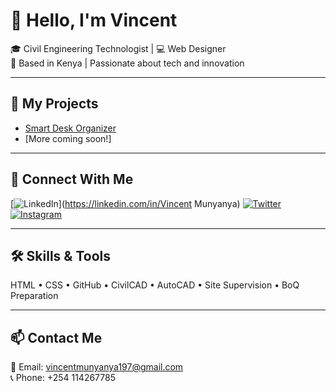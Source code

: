 # 👋 Hello, I'm Vincent

🎓 Civil Engineering Technologist | 💻 Web Designer  
📍 Based in Kenya | Passionate about tech and innovation

---

## 🚀 My Projects
- [Smart Desk Organizer](https://vinycodepro.github.io/index.html/)  
- [More coming soon!]

---

## 🔗 Connect With Me

[![LinkedIn](https://img.shields.io/badge/LinkedIn-blue?style=for-the-badge&logo=linkedin)](https://linkedin.com/in/Vincent Munyanya)
[![Twitter](https://img.shields.io/badge/Twitter-1DA1F2?style=for-the-badge&logo=twitter)](https://twitter.com/vincyweb)
[![Instagram](https://img.shields.io/badge/Instagram-E4405F?style=for-the-badge&logo=instagram)](https://instagram.com/Scattervin_spark)

---

## 🛠️ Skills & Tools
HTML • CSS • GitHub • CivilCAD • AutoCAD • Site Supervision • BoQ Preparation

---

## 📫 Contact Me
📧 Email: vincentmunyanya197@gmail.com  
📞 Phone: +254 114267785

